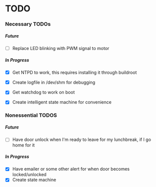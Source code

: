 # TODO


### Necessary TODOs

##### Future
- [ ] Replace LED blinking with PWM signal to motor

##### In Progress
- [x] Get NTPD to work, this requires installing it through buildroot
- [x] Create logfile in /dev/shm for debugging
- [x] Get watchdog to work on boot
- [x] Create intelligent state machine for convenience



### Nonessential TODOS

##### Future
- [ ] Have door unlock when I'm ready to leave for my lunchbreak, if I go home for it

##### In Progress
- [x] Have emailer or some other alert for when door becomes locked/unlocked
- [x] Create state machine

